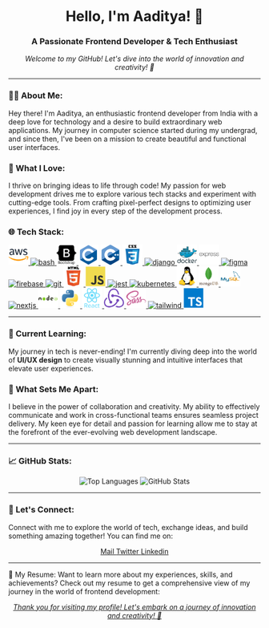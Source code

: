<h1 align="center">Hello, I'm Aaditya! 👋</h1>
<h3 align="center">A Passionate Frontend Developer & Tech Enthusiast</h3>

<p align="center">
  <em>
    Welcome to my GitHub! Let's dive into the world of innovation and creativity! 🚀
  </em>
</p>

---

### 👨‍💻 About Me:

Hey there! I'm Aaditya, an enthusiastic frontend developer from India with a deep love for technology and a desire to build extraordinary web applications. My journey in computer science started during my undergrad, and since then, I've been on a mission to create beautiful and functional user interfaces.

### 🚀 What I Love:

I thrive on bringing ideas to life through code! My passion for web development drives me to explore various tech stacks and experiment with cutting-edge tools. From crafting pixel-perfect designs to optimizing user experiences, I find joy in every step of the development process.

### 🌐 Tech Stack:

<p align="left"> <a href="https://aws.amazon.com" target="_blank" rel="noreferrer"> <img src="https://raw.githubusercontent.com/devicons/devicon/master/icons/amazonwebservices/amazonwebservices-original-wordmark.svg" alt="aws" width="40" height="40"/> </a> <a href="https://www.gnu.org/software/bash/" target="_blank" rel="noreferrer"> <img src="https://www.vectorlogo.zone/logos/gnu_bash/gnu_bash-icon.svg" alt="bash" width="40" height="40"/> </a> <a href="https://getbootstrap.com" target="_blank" rel="noreferrer"> <img src="https://raw.githubusercontent.com/devicons/devicon/master/icons/bootstrap/bootstrap-plain-wordmark.svg" alt="bootstrap" width="40" height="40"/> </a> <a href="https://www.cprogramming.com/" target="_blank" rel="noreferrer"> <img src="https://raw.githubusercontent.com/devicons/devicon/master/icons/c/c-original.svg" alt="c" width="40" height="40"/> </a> <a href="https://www.w3schools.com/cpp/" target="_blank" rel="noreferrer"> <img src="https://raw.githubusercontent.com/devicons/devicon/master/icons/cplusplus/cplusplus-original.svg" alt="cplusplus" width="40" height="40"/> </a> <a href="https://www.w3schools.com/css/" target="_blank" rel="noreferrer"> <img src="https://raw.githubusercontent.com/devicons/devicon/master/icons/css3/css3-original-wordmark.svg" alt="css3" width="40" height="40"/> </a> <a href="https://www.djangoproject.com/" target="_blank" rel="noreferrer"> <img src="https://cdn.worldvectorlogo.com/logos/django.svg" alt="django" width="40" height="40"/> </a> <a href="https://www.docker.com/" target="_blank" rel="noreferrer"> <img src="https://raw.githubusercontent.com/devicons/devicon/master/icons/docker/docker-original-wordmark.svg" alt="docker" width="40" height="40"/> </a> <a href="https://expressjs.com" target="_blank" rel="noreferrer"> <img src="https://raw.githubusercontent.com/devicons/devicon/master/icons/express/express-original-wordmark.svg" alt="express" width="40" height="40"/> </a> <a href="https://www.figma.com/" target="_blank" rel="noreferrer"> <img src="https://www.vectorlogo.zone/logos/figma/figma-icon.svg" alt="figma" width="40" height="40"/> </a> <a href="https://firebase.google.com/" target="_blank" rel="noreferrer"> <img src="https://www.vectorlogo.zone/logos/firebase/firebase-icon.svg" alt="firebase" width="40" height="40"/> </a> <a href="https://git-scm.com/" target="_blank" rel="noreferrer"> <img src="https://www.vectorlogo.zone/logos/git-scm/git-scm-icon.svg" alt="git" width="40" height="40"/> </a> <a href="https://www.w3.org/html/" target="_blank" rel="noreferrer"> <img src="https://raw.githubusercontent.com/devicons/devicon/master/icons/html5/html5-original-wordmark.svg" alt="html5" width="40" height="40"/> </a> <a href="https://developer.mozilla.org/en-US/docs/Web/JavaScript" target="_blank" rel="noreferrer"> <img src="https://raw.githubusercontent.com/devicons/devicon/master/icons/javascript/javascript-original.svg" alt="javascript" width="40" height="40"/> </a> <a href="https://jestjs.io" target="_blank" rel="noreferrer"> <img src="https://www.vectorlogo.zone/logos/jestjsio/jestjsio-icon.svg" alt="jest" width="40" height="40"/> </a> <a href="https://kubernetes.io" target="_blank" rel="noreferrer"> <img src="https://www.vectorlogo.zone/logos/kubernetes/kubernetes-icon.svg" alt="kubernetes" width="40" height="40"/> </a> <a href="https://www.linux.org/" target="_blank" rel="noreferrer"> <img src="https://raw.githubusercontent.com/devicons/devicon/master/icons/linux/linux-original.svg" alt="linux" width="40" height="40"/> </a> <a href="https://www.mongodb.com/" target="_blank" rel="noreferrer"> <img src="https://raw.githubusercontent.com/devicons/devicon/master/icons/mongodb/mongodb-original-wordmark.svg" alt="mongodb" width="40" height="40"/> </a> <a href="https://www.mysql.com/" target="_blank" rel="noreferrer"> <img src="https://raw.githubusercontent.com/devicons/devicon/master/icons/mysql/mysql-original-wordmark.svg" alt="mysql" width="40" height="40"/> </a> <a href="https://nextjs.org/" target="_blank" rel="noreferrer"> <img src="https://cdn.worldvectorlogo.com/logos/nextjs-2.svg" alt="nextjs" width="40" height="40"/> </a> <a href="https://nodejs.org" target="_blank" rel="noreferrer"> <img src="https://raw.githubusercontent.com/devicons/devicon/master/icons/nodejs/nodejs-original-wordmark.svg" alt="nodejs" width="40" height="40"/> </a> <a href="https://www.python.org" target="_blank" rel="noreferrer"> <img src="https://raw.githubusercontent.com/devicons/devicon/master/icons/python/python-original.svg" alt="python" width="40" height="40"/> </a> <a href="https://reactjs.org/" target="_blank" rel="noreferrer"> <img src="https://raw.githubusercontent.com/devicons/devicon/master/icons/react/react-original-wordmark.svg" alt="react" width="40" height="40"/> </a> <a href="https://redux.js.org" target="_blank" rel="noreferrer"> <img src="https://raw.githubusercontent.com/devicons/devicon/master/icons/redux/redux-original.svg" alt="redux" width="40" height="40"/> </a> <a href="https://sass-lang.com" target="_blank" rel="noreferrer"> <img src="https://raw.githubusercontent.com/devicons/devicon/master/icons/sass/sass-original.svg" alt="sass" width="40" height="40"/> </a> <a href="https://tailwindcss.com/" target="_blank" rel="noreferrer"> <img src="https://www.vectorlogo.zone/logos/tailwindcss/tailwindcss-icon.svg" alt="tailwind" width="40" height="40"/> </a> <a href="https://www.typescriptlang.org/" target="_blank" rel="noreferrer"> <img src="https://raw.githubusercontent.com/devicons/devicon/master/icons/typescript/typescript-original.svg" alt="typescript" width="40" height="40"/> </a> </p>

---

### 🌱 Current Learning:

My journey in tech is never-ending! I'm currently diving deep into the world of **UI/UX design** to create visually stunning and intuitive interfaces that elevate user experiences.

### 🌟 What Sets Me Apart:

I believe in the power of collaboration and creativity. My ability to effectively communicate and work in cross-functional teams ensures seamless project delivery. My keen eye for detail and passion for learning allow me to stay at the forefront of the ever-evolving web development landscape.

---

### 📈 GitHub Stats:

<p align="center">
  <img src="https://github-readme-stats.vercel.app/api/top-langs?username=aadixc0de&show_icons=true&locale=en&layout=compact" alt="Top Languages" height="150"/>
  <img src="https://github-readme-stats.vercel.app/api?username=aadixc0de&show_icons=true&locale=en" alt="GitHub Stats" height="150"/>
</p>

---

### 🎉 Let's Connect:
Connect with me to explore the world of tech, exchange ideas, and build something amazing together! You can find me on:

<p align="center">
  <a href="mailto:aadityaz2077@gmail.com">
    Mail
  </a>
  <a href="https://twitter.com/AadiChowdhury7" target="_blank">
    Twitter
  </a>
  <a href="https://www.linkedin.com/in/aaditya-chowdhury-14a5a921b" target="_blank">
    Linkedin
  </a>
</p>

---

📄 My Resume:
Want to learn more about my experiences, skills, and achievements? Check out my resume to get a comprehensive view of my journey in the world of frontend development:

<p align="center">
  <a href="https://drive.google.com/file/d/1kYs96JeYbfzBbfSIsHjzh5MpNc4sJiuO/view?usp=sharing>
      Resume
  </a>
</p>

---

<div align="center">
  <em>
    Thank you for visiting my profile! Let's embark on a journey of innovation and creativity! 🌟
  </em>
</div>
